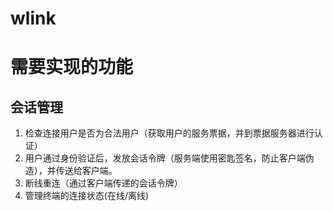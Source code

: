 # wlink

# 需要实现的功能

## 会话管理
1. 检查连接用户是否为合法用户（获取用户的服务票据，并到票据服务器进行认证）
2. 用户通过身份验证后，发放会话令牌（服务端使用密匙签名，防止客户端伪造），并传送给客户端。
3. 断线重连（通过客户端传递的会话令牌）
4. 管理终端的连接状态(在线/离线)

